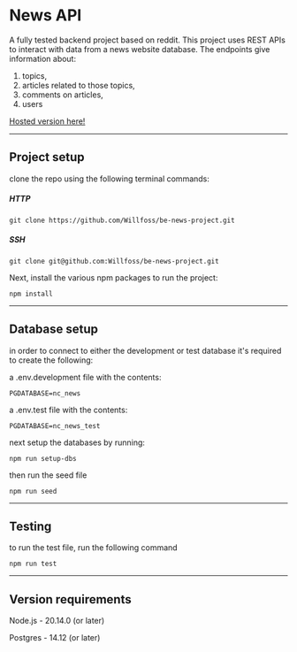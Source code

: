 # News API

A fully tested backend project based on reddit. This project uses REST APIs to interact with data from a news website database. The endpoints give information about:

1. topics,
2. articles related to those topics,
3. comments on articles,
4. users

[Hosted version here!](https://be-news-project-p4dz.onrender.com/api")

---

## Project setup

clone the repo using the following terminal commands:

##### HTTP

    git clone https://github.com/Willfoss/be-news-project.git

##### SSH

    git clone git@github.com:Willfoss/be-news-project.git

Next, install the various npm packages to run the project:

    npm install

---

## Database setup

in order to connect to either the development or test database it's required to create the following:

a .env.development file with the contents:

    PGDATABASE=nc_news

a .env.test file with the contents:

    PGDATABASE=nc_news_test

next setup the databases by running:

    npm run setup-dbs

then run the seed file

    npm run seed

---

## Testing

to run the test file, run the following command

    npm run test

---

## Version requirements

Node.js - 20.14.0 (or later)

Postgres - 14.12 (or later)

